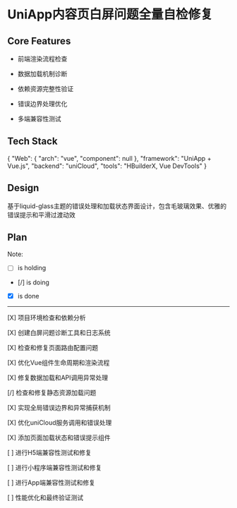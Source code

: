 # UniApp内容页白屏问题全量自检修复

## Core Features

- 前端渲染流程检查

- 数据加载机制诊断

- 依赖资源完整性验证

- 错误边界处理优化

- 多端兼容性测试

## Tech Stack

{
  "Web": {
    "arch": "vue",
    "component": null
  },
  "framework": "UniApp + Vue.js",
  "backend": "uniCloud",
  "tools": "HBuilderX, Vue DevTools"
}

## Design

基于liquid-glass主题的错误处理和加载状态界面设计，包含毛玻璃效果、优雅的错误提示和平滑过渡动效

## Plan

Note: 

- [ ] is holding
- [/] is doing
- [X] is done

---

[X] 项目环境检查和依赖分析

[X] 创建白屏问题诊断工具和日志系统

[X] 检查和修复页面路由配置问题

[X] 优化Vue组件生命周期和渲染流程

[X] 修复数据加载和API调用异常处理

[/] 检查和修复静态资源加载问题

[X] 实现全局错误边界和异常捕获机制

[X] 优化uniCloud服务调用和错误处理

[X] 添加页面加载状态和错误提示组件

[ ] 进行H5端兼容性测试和修复

[ ] 进行小程序端兼容性测试和修复

[ ] 进行App端兼容性测试和修复

[ ] 性能优化和最终验证测试

